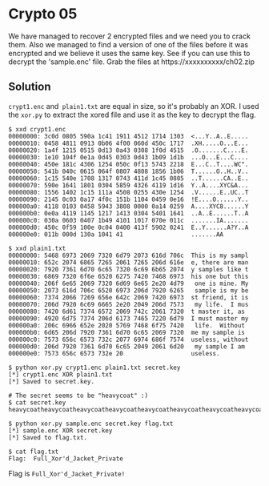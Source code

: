 # Crypto 05

We have managed to recover 2 encrypted files and we need you to crack them. Also we managed to find a version of one of the files before it was encrypted and we believe it uses the same key. See if you can use this to decrypt the 'sample.enc' file. Grab the files at https://xxxxxxxxxx/ch02.zip

## Solution

`crypt1.enc` and` plain1.txt` are equal in size, so it's probably an XOR. I used the `xor.py` to extract the xored file and use it as the key to decrypt the flag.

```
$ xxd crypt1.enc 
00000000: 3c0d 0805 590a 1c41 1911 4512 1714 1303  <...Y..A..E.....
00000010: 0458 4811 0913 0b06 4f00 060d 450c 1717  .XH.....O...E...
00000020: 1a4f 1215 0515 0d13 0a43 0308 1f0d 4515  .O.......C....E.
00000030: 1e10 104f 0e1a 0d45 0303 0d43 1b09 1d1b  ...O...E...C....
00000040: 450e 181c 4306 1254 050c 0f13 5743 2218  E...C..T....WC".
00000050: 541b 040c 0615 064f 0807 4808 1856 1b06  T......O..H..V..
00000060: 1c15 540e 1708 1317 0743 411d 1c45 0805  ..T......CA..E..
00000070: 590e 1641 1801 0304 5859 4326 4119 1d16  Y..A....XYC&A...
00000080: 1556 1402 1c15 111a 4508 0255 430e 1254  .V......E..UC..T
00000090: 2145 0c03 0a17 4f0c 151b 1104 0459 0e16  !E....O......Y..
000000a0: 4118 0103 0458 5943 3808 0000 0a14 0259  A....XYC8......Y
000000b0: 0e0a 4119 1145 1217 1413 0304 5401 1641  ..A..E......T..A
000000c0: 030a 0603 0407 1b49 4101 1017 070e 011c  .......IA.......
000000d0: 450c 0f59 100e 0c04 0400 413f 5902 0241  E..Y......A?Y..A
000000e0: 011b 000d 130a 1041 41                   .......AA

$ xxd plain1.txt
00000000: 5468 6973 2069 7320 6d79 2073 616d 706c  This is my sampl
00000010: 652c 2074 6865 7265 2061 7265 206d 616e  e, there are man
00000020: 7920 7361 6d70 6c65 7320 6c69 6b65 2074  y samples like t
00000030: 6869 7320 6f6e 6520 6275 7420 7468 6973  his one but this
00000040: 206f 6e65 2069 7320 6d69 6e65 2e20 4d79   one is mine. My
00000050: 2073 616d 706c 6520 6973 206d 7920 6265   sample is my be
00000060: 7374 2066 7269 656e 642c 2069 7420 6973  st friend, it is
00000070: 206d 7920 6c69 6665 2e20 2049 206d 7573   my life.  I mus
00000080: 7420 6d61 7374 6572 2069 742c 2061 7320  t master it, as 
00000090: 4920 6d75 7374 206d 6173 7465 7220 6d79  I must master my
000000a0: 206c 6966 652e 2020 5769 7468 6f75 7420   life.  Without 
000000b0: 6d65 206d 7920 7361 6d70 6c65 2069 7320  me my sample is 
000000c0: 7573 656c 6573 732c 2077 6974 686f 7574  useless, without
000000d0: 206d 7920 7361 6d70 6c65 2049 2061 6d20   my sample I am 
000000e0: 7573 656c 6573 732e 20                   useless.

$ python xor.py crypt1.enc plain1.txt secret.key
[*] crypt1.enc XOR plain1.txt
[*] Saved to secret.key.

# The secret seems to be "heavycoat" :)
$ cat secret.key 
heavycoatheavycoatheavycoatheavycoatheavycoatheavycoatheavycoatheavycoatheavycoatheavycoatheavycoatheavycoatheavycoatheavycoatheavycoatheavycoatheavycoatheavycoatheavycoatheavycoatheavycoatheavycoatheavycoatheavycoatheavycoatheavycoa

$ python xor.py sample.enc secret.key flag.txt
[*] sample.enc XOR secret.key
[*] Saved to flag.txt.

$ cat flag.txt 
Flag:  Full_Xor'd_Jacket_Private
```

Flag is `Full_Xor'd_Jacket_Private!`
